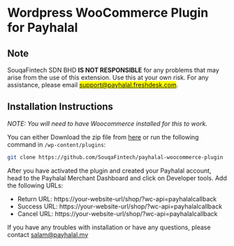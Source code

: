 # Wordpress WooCommerce Plugin for Payhalal

## Note

SouqaFintech SDN BHD **IS NOT RESPONSIBLE** for any problems that may arise from the use of this extension. Use this at your own risk. For any assistance, please email <mark>support@payhalal.freshdesk.com</mark>.

## Installation Instructions

*NOTE: You will need to have Woocommerce installed for this to work.*

You can either Download the zip file from [here](https://github.com/SouqaFintech/woocommerce-plugin) or run the following command in `/wp-content/plugins`:

```bash
git clone https://github.com/SouqaFintech/payhalal-woocommerce-plugin
```

After you have activated the plugin and created your Payhalal account, head to the Payhalal Merchant Dashboard and click on Developer tools. Add the following URLs:

- Return URL: https://your-website-url/shop/?wc-api=payhalalcallback
- Success URL: https://your-website-url/shop/?wc-api=payhalalcallback
- Cancel URL: https://your-website-url/shop/?wc-api=payhalalcallback

If you have any troubles with installation or have any questions, please contact salam@payhalal.my
